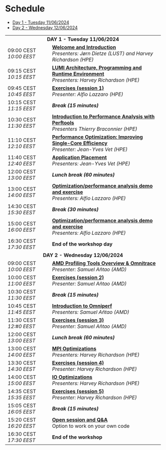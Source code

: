 # Schedule


<ul>
    <li><a href="#Day1">Day 1 - Tuesday 11/06/2024</a>
    <li><a href="#Day2">Day 2 - Wednesday 12/06/2024</a>
</ul>

<table style="text-align: left;">
<tbody>
<!--
DAY 1
-->
    <tr>
        <td colspan="2" align="center">
            <a name="Day1"><b>DAY 1 - Tuesday 11/06/2024</b></a>
        </td>
    </tr>
    <tr>
        <td style="width:8em">
            09:00 CEST
            <br/><em>10:00 EEST</em>
        </td>
        <td><b><a href="../M_1_00_Course_Introduction/">Welcome and Introduction</a></b>
        <br/><em>Presenters: Jørn Dietze (LUST) and Harvey Richardson (HPE)</em>
        </td>
    </tr>
    <tr>
        <td style="width:8em">
            09:15 CEST
            <br/><em>10:15 EEST</em>
        </td>
        <td><b><a href="../M_1_01_HPE_PE/">LUMI Architecture, Programming and Runtime Environment</a></b>
        <br/><em>Presenters: Harvey Richardson (HPE)</em>
        </td>
    </tr>
    <tr>
        <td style="width:8em">
            09:45 CEST
            <br/><em>10:45 EEST</em>
        </td>
        <td><b><a href="../ME_1_01_HPE_PE/">Exercises (session 1)</a></b>
        <br/><em>Presenter: Alfio Lazzaro (HPE)</em>
        </td>
    </tr>
    <tr>
        <td>
            10:15 CEST
            <br/><em>11:15 EEST</em>
        </td>
        <td><b><em>Break (15 minutes)</em></b>
        </td>
    </tr>
    <tr>
        <td style="width:8em">
            10:30 CEST
            <br/><em>11:30 EEST</em>
        </td>
        <td><b><a href="../M_1_02_Perftools/">Introduction to Performance Analysis with Perftools</a></b>
        <br/><em>Presenters Thierry Braconnier (HPE)</em>
        </td>
    </tr>
    <tr>
        <td style="width:8em">
            11:10 CEST
            <br/><em>12:10 EEST</em>
        </td>
        <td><b><a href="../M_1_03_PerformanceOptimization/">Performance Optimization: Improving Single-Core Efficiency</a></b>
        <br/><em>Presenter: Jean-Yves Vet (HPE)</em>
        </td>
    </tr>
    <tr>
        <td style="width:8em">
            11:40 CEST
            <br/><em>12:40 EEST</em>
        </td>
        <td><b><a href="../M_1_04_ApplicationPlacement/">Application Placement</a></b>
        <br/><em>Presenters: Jean-Yves Vet (HPE)</em>
        </td>
    </tr>
    <tr>
        <td>
            12:00 CEST
            <br/><em>13:00 EEST</em>
        </td>
        <td><b><em>Lunch break (60 minutes)</em></b>
        </td>
    </tr>
    <tr>
        <td style="width:8em">
            13:00 CEST
            <br/><em>14:00 EEST</em>
        </td>
        <td><b><a href="../M_1_05_PerformanceAnalysisAtWork_1/">Optimization/performance analysis demo and exercise</a></b>
        <br/><em>Presenters: Alfio Lazzaro (HPE)</em>
        </td>
    </tr>
    <tr>
        <td>
            14:30 CEST
            <br/><em>15:30 EEST</em>
        </td>
        <td><b><em>Break (30 minutes)</em></b>
        </td>
    </tr>
    <tr>
        <td style="width:8em">
            15:00 CEST
            <br/><em>16:00 EEST</em>
        </td>
        <td><b><a href="../M_1_06_PerformanceAnalysisAtWork_2/">Optimization/performance analysis demo and exercise</a></b>
        <br/><em>Presenters: Alfio Lazzaro (HPE)</em>
        </td>
    </tr>
    <tr>
        <td>
            16:30 CEST
            <br/><em>17:30 EEST</em>
        </td>
        <td><b>End of the workshop day</b> 
        </td>
    </tr>
<!--
DAY 2
-->
    <tr>
        <td colspan="2" align="center">
            <a name="Day2"><b>DAY 2 - Wednesday 12/06/2024</b></a>
        </td>
    </tr>
     <tr>
        <td style="width:8em">
            09:00 CEST
            <br/><em>10:00 EEST</em>
        </td>
        <td><b><a href="../M_2_01_AMD_tools_1/">AMD Profiling Tools Overview & Omnitrace</a></b>
        <br/><em>Presenter: Samuel Añtao (AMD)</em>
        </td>
    </tr>
    <tr>
        <td style="width:8em">
            10:00 CEST
            <br/><em>11:00 EEST</em>
        </td>
        <td><b><a href="../ME_2_01_AMD_tools_1/">Exercises (session 2)</a></b>
        <br/><em>Presenter: Samuel Añtao (AMD)</em>
        </td>
    </tr>
    <tr>
        <td>
            10:30 CEST
            <br/><em>11:30 EEST</em>
        </td>
        <td><b><em>Break (15 minutes)</em></b>
        </td>
    </tr>
    <tr>
        <td style="width:8em">
            10:45 CEST
            <br/><em>11:45 EEST</em>
        </td>
        <td><b><a href="../M_2_02_AMD_tools_2/">Introduction to Omniperf</a></b>
        <br/><em>Presenters: Samuel Añtao (AMD)</em>
        </td>
    </tr>
    <tr>
        <td style="width:8em">
            11:30 CEST
            <br/><em>12:#0 EEST</em>
        </td>
        <td><b><a href="../ME_2_02_AMD_tools_2/">Exercises (session 3)</a></b>
        <br/><em>Presenter: Samuel Añtao (AMD)</em>
        </td>
    </tr>
    <tr>
        <td>
            12:00 CEST
            <br/><em>13:00 EEST</em>
        </td>
        <td><b><em>Lunch break (60 minutes)</em></b>
        </td>
    </tr>
    <tr>
        <td style="width:8em">
            13:00 CEST
            <br/><em>14:00 EEST</em>
        </td>
        <td><b><a href="../M_2_03_MPI/">MPI Optimizations</a></b>
        <br/><em>Presenters: Harvey Richardson (HPE)</em>
        </td>
    </tr>
    <tr>
        <td style="width:8em">
            13:30 CEST
            <br/><em>14:30 EEST</em>
        </td>
        <td><b><a href="../ME_2_03_MPI/">Exercises (session 4)</a></b>
        <br/><em>Presenter: Harvey Richardson (HPE)</em>
        </td>
    </tr>
    <tr>
        <td style="width:8em">
            14:00 CEST
            <br/><em>15:00 EEST</em>
        </td>
        <td><b><a href="../M_2_04_IO/">IO Optimizations</a></b>
        <br/><em>Presenters: Harvey Richardson (HPE)</em>
        </td>
    </tr>
    <tr>
        <td style="width:8em">
            14:35 CEST
            <br/><em>15:35 EEST</em>
        </td>
        <td><b><a href="../ME_2_04_IO/">Exercises (session 5)</a></b>
        <br/><em>Presenter: Harvey Richardson (HPE)</em>
        </td>
    </tr>
    <tr>
        <td>
            15:05 CEST
            <br/><em>16:05 EEST</em>
        </td>
        <td><b><em>Break (15 minutes)</em></b>
        </td>
    </tr>
    <tr>
        <td style="width:8em">
            15:20 CEST
            <br/><em>16:20 EEST</em>
        </td>
        <td><b><a href="../M_2_05_OpenSession/">Open session and Q&A</a></b>
        <br/>Option to work on your own code
        </td>
    </tr>
    <tr>
        <td>
            16:30 CEST
            <br/><em>17:30 EEST</em>
        </td>
        <td><b>End of the workshop</b> 
        </td>
    </tr>
</tbody>
</table>


<!--
Building blocks:

    <tr>
        <td style="width:8em">
            09:00 CEST
            <br/><em>10:00 EEST</em>
        </td>
        <td><b><a href="../M00_Course_Introduction/">Welcome and Introduction</a></b>
        <br/><em>Presenters: Jørn Dietze (LUST) and Harvey Richardson (HPE)</em>
        </td>
    </tr>

    <tr>
        <td>
            10:40 CEST
            <br/><em>11:40 EEST</em>
        </td>
        <td><b><em>Break (15 minutes)</em></b>
        </td>
    </tr>

    <tr>
        <td>
            12:00 CEST
            <br/><em>13:00 EEST</em>
        </td>
        <td><b><em>Lunch break (60 minutes)</em></b>
        </td>
    </tr>



-->

